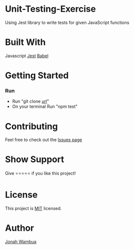 # Unit-Testing-Exercise
Using Jest library to write tests for given JavaScript functions
 
# Built With
Javascript
[Jest](https://jestjs.io)
[Babel](https://babeljs.io/)

# Getting Started

### Run
- Run "git clone [url](https://github.com/Bornittah/unit-testing.git)"
- On your terminal Run "npm test"

# Contributing
Feel free to check out the [Issues page](https://github.com/Bornittah/unit-testing/issues)

# Show Support
Give ⭐️⭐️⭐️⭐️⭐️ if you like this project!

# License
This project is [MIT](./MIT.md) licensed.

# Author
[Jonah Wambua](https://github.com/DJ-MrJay)
